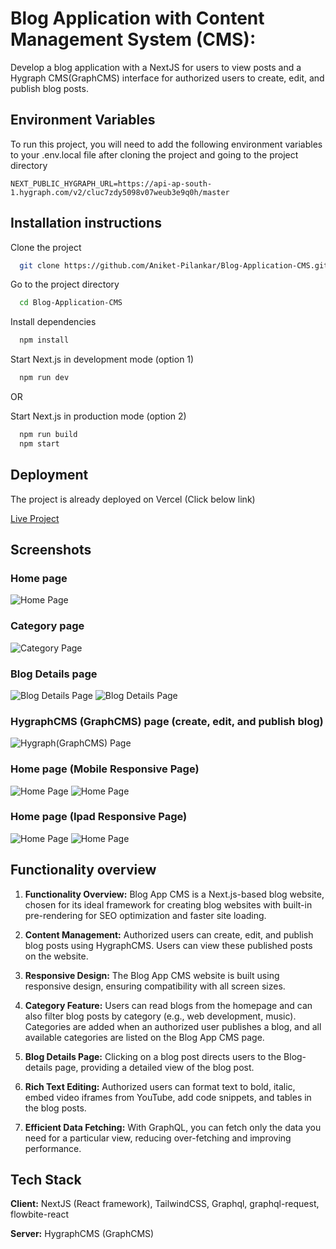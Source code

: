 
# Blog Application with Content Management System (CMS):

Develop a blog application with a NextJS for users to view posts and a Hygraph CMS(GraphCMS) interface for authorized users to create, edit, and publish blog posts.


## Environment Variables

To run this project, you will need to add the following environment variables to your .env.local file after cloning the project and going to the project directory

`NEXT_PUBLIC_HYGRAPH_URL=https://api-ap-south-1.hygraph.com/v2/cluc7zdy5098v07weub3e9q0h/master`


## Installation instructions

Clone the project

```bash
  git clone https://github.com/Aniket-Pilankar/Blog-Application-CMS.git
```

Go to the project directory

```bash
  cd Blog-Application-CMS
```

Install dependencies

```bash
  npm install
```

Start Next.js in development mode (option 1)

```bash
  npm run dev
```

OR

Start Next.js in production mode (option 2)
```bash
  npm run build
  npm start
```



## Deployment

The project is already deployed on Vercel (Click below link)

[Live Project](https://blog-application-cms.vercel.app/)


## Screenshots

### Home page 
![Home Page](https://github.com/Aniket-Pilankar/Blog-Application-CMS/blob/main/public/assets/images/Screenshot%202024-03-30%20at%205.38.41%20AM.png)

### Category page 
![Category Page](https://github.com/Aniket-Pilankar/Blog-Application-CMS/blob/main/public/assets/images/Screenshot%202024-03-30%20at%205.39.02%20AM.png)

### Blog Details page 
![Blog Details Page](https://github.com/Aniket-Pilankar/Blog-Application-CMS/blob/main/public/assets/images/Screenshot%202024-03-30%20at%205.39.27%20AM.png)
![Blog Details Page](https://github.com/Aniket-Pilankar/Blog-Application-CMS/blob/main/public/assets/images/Screenshot%202024-03-30%20at%205.40.11%20AM.png)


### HygraphCMS (GraphCMS) page (create, edit, and publish blog)
![Hygraph(GraphCMS) Page](https://github.com/Aniket-Pilankar/Blog-Application-CMS/blob/main/public/assets/images/Screenshot%202024-03-30%20at%205.40.49%20AM.png)

### Home page (Mobile Responsive Page)
![Home Page](https://github.com/Aniket-Pilankar/Blog-Application-CMS/blob/main/public/assets/images/Screenshot%202024-03-30%20at%205.47.49%20AM.png)
![Home Page](https://github.com/Aniket-Pilankar/Blog-Application-CMS/blob/main/public/assets/images/Screenshot%202024-03-30%20at%205.48.01%20AM.png)

### Home page (Ipad Responsive Page)
![Home Page](https://github.com/Aniket-Pilankar/Blog-Application-CMS/blob/main/public/assets/images/Screenshot%202024-03-30%20at%205.48.27%20AM.png)
![Home Page](https://github.com/Aniket-Pilankar/Blog-Application-CMS/blob/main/public/assets/images/Screenshot%202024-03-30%20at%205.48.42%20AM.png)


## Functionality overview

1. **Functionality Overview:** Blog App CMS is a Next.js-based blog website, chosen for its ideal framework for creating blog websites with built-in pre-rendering for SEO optimization and faster site loading.

2. **Content Management:** Authorized users can create, edit, and publish blog posts using HygraphCMS. Users can view these published posts on the website.

3. **Responsive Design:** The Blog App CMS website is built using responsive design, ensuring compatibility with all screen sizes.

4. **Category Feature:** Users can read blogs from the homepage and can also filter blog posts by category (e.g., web development, music). Categories are added when an authorized user publishes a blog, and all available categories are listed on the Blog App CMS page.

5. **Blog Details Page:** Clicking on a blog post directs users to the Blog-details page, providing a detailed view of the blog post.

6. **Rich Text Editing:** Authorized users can format text to bold, italic, embed video iframes from YouTube, add code snippets, and tables in the blog posts.

7. **Efficient Data Fetching:** With GraphQL, you can fetch only the data you need for a particular view, reducing over-fetching and improving performance.

## Tech Stack

**Client:** NextJS (React framework), TailwindCSS, Graphql, graphql-request, flowbite-react

**Server:** HygraphCMS (GraphCMS)
